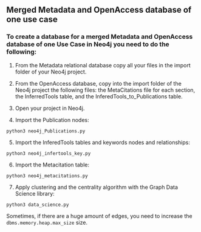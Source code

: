 ## Merged Metadata and OpenAccess database of one use case
 
### To create a database for a merged Metadata and OpenAccess database of one Use Case in Neo4j you need to do the following:

1. From the Metadata relational database copy all your files in the import folder of your Neo4j project.

2. From the OpenAccess database, copy into the import folder of the Neo4j project the following files: the MetaCitations file for each section, the InferredTools table, and the InferedTools_to_Publications table.

3. Open your project in Neo4j.
 
4. Import the Publication nodes:

```
python3 neo4j_Publications.py
```

5. Import the InferedTools tables and keywords nodes and relationships:

```
python3 neo4j_infertools_key.py
```

6. Import the Metacitation table:

```
python3 neo4j_metacitations.py
```

7. Apply clustering and the centrality algorithm with the Graph Data Science library:

```
python3 data_science.py
```

Sometimes, if there are a huge amount of edges, you need to increase the `dbms.memory.heap.max_size` size.
